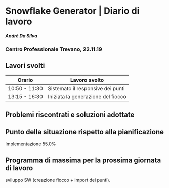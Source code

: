 # Snowflake Generator | Diario di lavoro
##### André Da Silva
### Centro Professionale Trevano, 22.11.19

## Lavori svolti


|Orario        |Lavoro svolto                           |
|--------------|----------------------------------------|
|10:50 - 11:30 |Sistemato il responsive dei punti       |
|13:15 - 16:30 |Iniziata la generazione del fiocco      |

##  Problemi riscontrati e soluzioni adottate

##  Punto della situazione rispetto alla pianificazione
Implementazione 55.0%

## Programma di massima per la prossima giornata di lavoro
sviluppo SW (creazione fiocco + import dei punti).
